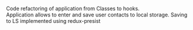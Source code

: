 Code refactoring of application from Classes to hooks. </br>
Application allows to enter and save user contacts to local storage. Saving to LS implemented using redux-presist
